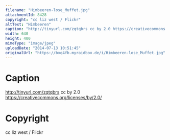 ```yaml
---
filename: "Himbeeren-lose_Muffet.jpg"
attachmentId: 8428
copyright: "cc liz west / Flickr"
altText: "Himbeeren"
caption: "http://tinyurl.com/zqtqbrs cc by 2.0 https://creativecommons.org/licenses/by/2.0/"
width: 640
height: 400
mimeType: "image/jpeg"
uploadDate: "2014-07-13 10:51:45"
originalUrl: "https://bxq4fb.myraidbox.de/i/Himbeeren-lose_Muffet.jpg"
---
```


# Caption

http://tinyurl.com/zqtqbrs cc by 2.0 https://creativecommons.org/licenses/by/2.0/

# Copyright

cc liz west / Flickr

